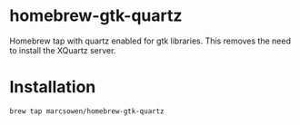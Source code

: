 homebrew-gtk-quartz
===================

Homebrew tap with quartz enabled for gtk libraries. This removes the need to install the XQuartz server.

Installation
============

```brew tap marcsowen/homebrew-gtk-quartz```
